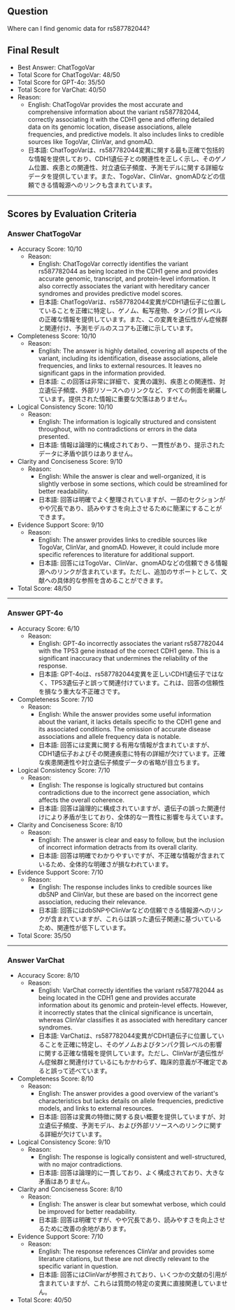 ## Question

Where can I find genomic data for rs587782044?

## Final Result

- Best Answer: ChatTogoVar
- Total Score for ChatTogoVar: 48/50
- Total Score for GPT-4o: 35/50
- Total Score for VarChat: 40/50
- Reason:
  - English: ChatTogoVar provides the most accurate and comprehensive information about the variant rs587782044, correctly associating it with the CDH1 gene and offering detailed data on its genomic location, disease associations, allele frequencies, and predictive models. It also includes links to credible sources like TogoVar, ClinVar, and gnomAD.
  - 日本語: ChatTogoVarは、rs587782044変異に関する最も正確で包括的な情報を提供しており、CDH1遺伝子との関連性を正しく示し、そのゲノム位置、疾患との関連性、対立遺伝子頻度、予測モデルに関する詳細なデータを提供しています。また、TogoVar、ClinVar、gnomADなどの信頼できる情報源へのリンクも含まれています。

---

## Scores by Evaluation Criteria

### Answer ChatTogoVar
- Accuracy Score: 10/10
  - Reason: 
    - English: ChatTogoVar correctly identifies the variant rs587782044 as being located in the CDH1 gene and provides accurate genomic, transcript, and protein-level information. It also correctly associates the variant with hereditary cancer syndromes and provides predictive model scores.
    - 日本語: ChatTogoVarは、rs587782044変異がCDH1遺伝子に位置していることを正確に特定し、ゲノム、転写産物、タンパク質レベルの正確な情報を提供しています。また、この変異を遺伝性がん症候群と関連付け、予測モデルのスコアも正確に示しています。
- Completeness Score: 10/10
  - Reason: 
    - English: The answer is highly detailed, covering all aspects of the variant, including its identification, disease associations, allele frequencies, and links to external resources. It leaves no significant gaps in the information provided.
    - 日本語: この回答は非常に詳細で、変異の識別、疾患との関連性、対立遺伝子頻度、外部リソースへのリンクなど、すべての側面を網羅しています。提供された情報に重要な欠落はありません。
- Logical Consistency Score: 10/10
  - Reason: 
    - English: The information is logically structured and consistent throughout, with no contradictions or errors in the data presented.
    - 日本語: 情報は論理的に構成されており、一貫性があり、提示されたデータに矛盾や誤りはありません。
- Clarity and Conciseness Score: 9/10
  - Reason: 
    - English: While the answer is clear and well-organized, it is slightly verbose in some sections, which could be streamlined for better readability.
    - 日本語: 回答は明確でよく整理されていますが、一部のセクションがやや冗長であり、読みやすさを向上させるために簡潔にすることができます。
- Evidence Support Score: 9/10
  - Reason: 
    - English: The answer provides links to credible sources like TogoVar, ClinVar, and gnomAD. However, it could include more specific references to literature for additional support.
    - 日本語: 回答にはTogoVar、ClinVar、gnomADなどの信頼できる情報源へのリンクが含まれています。ただし、追加のサポートとして、文献への具体的な参照を含めることができます。
- Total Score: 48/50

---

### Answer GPT-4o
- Accuracy Score: 6/10
  - Reason: 
    - English: GPT-4o incorrectly associates the variant rs587782044 with the TP53 gene instead of the correct CDH1 gene. This is a significant inaccuracy that undermines the reliability of the response.
    - 日本語: GPT-4oは、rs587782044変異を正しいCDH1遺伝子ではなく、TP53遺伝子と誤って関連付けています。これは、回答の信頼性を損なう重大な不正確さです。
- Completeness Score: 7/10
  - Reason: 
    - English: While the answer provides some useful information about the variant, it lacks details specific to the CDH1 gene and its associated conditions. The omission of accurate disease associations and allele frequency data is notable.
    - 日本語: 回答には変異に関する有用な情報が含まれていますが、CDH1遺伝子およびその関連疾患に特有の詳細が欠けています。正確な疾患関連性や対立遺伝子頻度データの省略が目立ちます。
- Logical Consistency Score: 7/10
  - Reason: 
    - English: The response is logically structured but contains contradictions due to the incorrect gene association, which affects the overall coherence.
    - 日本語: 回答は論理的に構成されていますが、遺伝子の誤った関連付けにより矛盾が生じており、全体的な一貫性に影響を与えています。
- Clarity and Conciseness Score: 8/10
  - Reason: 
    - English: The answer is clear and easy to follow, but the inclusion of incorrect information detracts from its overall clarity.
    - 日本語: 回答は明確でわかりやすいですが、不正確な情報が含まれているため、全体的な明確さが損なわれています。
- Evidence Support Score: 7/10
  - Reason: 
    - English: The response includes links to credible sources like dbSNP and ClinVar, but these are based on the incorrect gene association, reducing their relevance.
    - 日本語: 回答にはdbSNPやClinVarなどの信頼できる情報源へのリンクが含まれていますが、これらは誤った遺伝子関連に基づいているため、関連性が低下しています。
- Total Score: 35/50

---

### Answer VarChat
- Accuracy Score: 8/10
  - Reason: 
    - English: VarChat correctly identifies the variant rs587782044 as being located in the CDH1 gene and provides accurate information about its genomic and protein-level effects. However, it incorrectly states that the clinical significance is uncertain, whereas ClinVar classifies it as associated with hereditary cancer syndromes.
    - 日本語: VarChatは、rs587782044変異がCDH1遺伝子に位置していることを正確に特定し、そのゲノムおよびタンパク質レベルの影響に関する正確な情報を提供しています。ただし、ClinVarが遺伝性がん症候群と関連付けているにもかかわらず、臨床的意義が不確定であると誤って述べています。
- Completeness Score: 8/10
  - Reason: 
    - English: The answer provides a good overview of the variant's characteristics but lacks details on allele frequencies, predictive models, and links to external resources.
    - 日本語: 回答は変異の特徴に関する良い概要を提供していますが、対立遺伝子頻度、予測モデル、および外部リソースへのリンクに関する詳細が欠けています。
- Logical Consistency Score: 9/10
  - Reason: 
    - English: The response is logically consistent and well-structured, with no major contradictions.
    - 日本語: 回答は論理的に一貫しており、よく構成されており、大きな矛盾はありません。
- Clarity and Conciseness Score: 8/10
  - Reason: 
    - English: The answer is clear but somewhat verbose, which could be improved for better readability.
    - 日本語: 回答は明確ですが、やや冗長であり、読みやすさを向上させるために改善の余地があります。
- Evidence Support Score: 7/10
  - Reason: 
    - English: The response references ClinVar and provides some literature citations, but these are not directly relevant to the specific variant in question.
    - 日本語: 回答にはClinVarが参照されており、いくつかの文献の引用が含まれていますが、これらは質問の特定の変異に直接関連していません。
- Total Score: 40/50